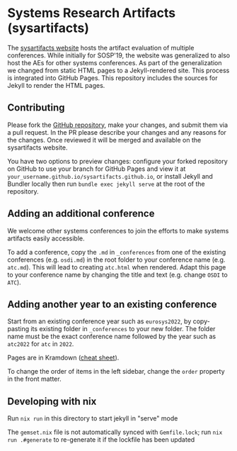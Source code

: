 # Systems Research Artifacts (sysartifacts)

The [sysartifacts website](https://sysartifacts.github.io/) hosts the artifact evaluation of multiple conferences.
While initially for SOSP'19, the website was generalized to also host the AEs for other systems conferences.
As part of the generalization we changed from static HTML pages to a Jekyll-rendered site.
This process is integrated into GitHub Pages.
This repository includes the sources for Jekyll to render the HTML pages.


## Contributing

Please fork the [GitHub repository](https://github.com/sysartifacts/sysartifacts.github.io),
make your changes, and submit them via a pull request.
In the PR please describe your changes and any reasons for the changes.
Once reviewed it will be merged and available on the sysartifacts website.

You have two options to preview changes: configure your forked repository on GitHub to use your
branch for GitHub Pages and view it at `your_username.github.io/sysartifacts.github.io`,
or install Jekyll and Bundler locally then run `bundle exec jekyll serve` at the root of the repository.


## Adding an additional conference

We welcome other systems conferences to join the efforts to make systems artifacts easily accessible.

To add a conference, copy the `.md` in `_conferences` from one of the existing conferences
(e.g. `osdi.md`) in the root folder to your conference name (e.g. `atc.md`).
This will lead to creating `atc.html` when rendered.
Adapt this page to your conference name by changing the title and text (e.g. change `OSDI` to `ATC`).


## Adding another year to an existing conference

Start from an existing conference year such as `eurosys2022`, by
copy-pasting its existing folder in `_conferences` to your new folder.
The folder name must be the exact conference name followed by the year such as `atc2022` for `atc` in `2022`.

Pages are in Kramdown ([cheat sheet](https://kramdown.gettalong.org/quickref.html)).

To change the order of items in the left sidebar, change the `order` property in the front matter.

## Developing with nix

Run `nix run` in this directory to start jekyll in "serve" mode

The `gemset.nix` file is not automatically synced with `Gemfile.lock`; run `nix run .#generate` to re-generate it if the lockfile has been updated
